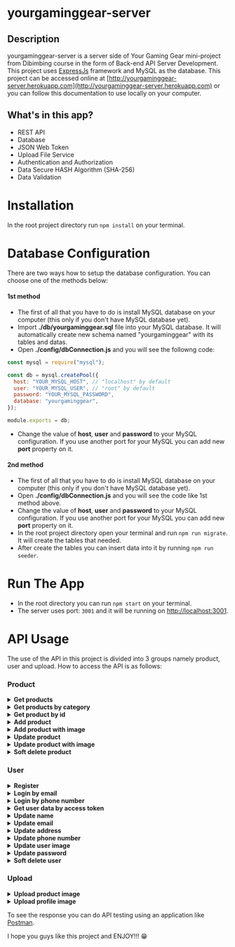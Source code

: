 # yourgaminggear-server

## Description

yourgaminggear-server is a server side of Your Gaming Gear mini-project from Dibimbing course in the form of Back-end API Server Development. This project uses [ExpressJs](https://www.npmjs.com/package/express) framework and MySQL as the database.
This project can be accessed online at [http://yourgaminggear-server.herokuapp.com](http://yourgaminggear-server.herokuapp.com) or you can follow this documentation to use locally on your computer.

## What's in this app?

- REST API
- Database
- JSON Web Token
- Upload File Service
- Authentication and Authorization
- Data Secure HASH Algorithm (SHA-256)
- Data Validation

# Installation

In the root project directory run `npm install` on your terminal.

# Database Configuration

There are two ways how to setup the database configuration. You can choose one of the methods below:

#### 1st method

- The first of all that you have to do is install MySQL database on your computer (this only if you don't have MySQL database yet).
- Import **./db/yourgaminggear.sql** file into your MySQL database. It will automatically create new schema named "yourgaminggear" with its tables and datas.
- Open **./config/dbConnection.js** and you will see the followng code:

```javascript
const mysql = require("mysql");

const db = mysql.createPool({
  host: "YOUR_MYSQL_HOST", // "localhost" by default
  user: "YOUR_MYSQL_USER", // "root" by default
  password: "YOUR_MYSQL_PASSWORD",
  database: "yourgaminggear",
});

module.exports = db;
```

- Change the value of **host**, **user** and **password** to your MySQL configuration. If you use another port for your MySQL you can add new **port** property on it.

#### 2nd method

- The first of all that you have to do is install MySQL database on your computer (this only if you don't have MySQL database yet).
- Open **./config/dbConnection.js** and you will see the code like 1st method above.
- Change the value of **host**, **user** and **password** to your MySQL configuration. If you use another port for your MySQL you can add new **port** property on it.
- In the root project directory open your terminal and run `npm run migrate`. It will create the tables that needed.
- After create the tables you can insert data into it by running `npm run seeder`.

# Run The App

- In the root directory you can run `npm start` on your terminal.
- The server uses port: `3001` and it will be running on [http://localhost:3001](http://localhost:3001).

# API Usage

The use of the API in this project is divided into 3 groups namely product, user and upload. How to access the API is as follows:

### Product

<details>
<summary><b>Get products</b></summary>

<p>

`GET` `/product`

_Parameters:_ query

- `page` integer \*required (page number)
- `size` integer \*required (data length per page)

_Response:_ JSON

- `status: 200` get products success

```json
{
  "data": [
    {
      "id": "integer",
      "name": "string",
      "category": "string",
      "quantity": "integer",
      "price": "integer",
      "image_url": "string"
    }
  ],
  "totalPages": "integer"
}
```

- `status: 404` product not found

```json
{
  "message": "Product not found."
}
```

</p>
</details>

<details>
<summary><b>Get products by category</b></summary>

<p>

`GET` `/product/{category}`

_Parameters:_ path, query

- `category` string \*required (path) (see `category` table on database as reference)
- `page` integer \*required (query) (page number)
- `size` integer \*required (query) (data length per page)

_Response:_ JSON

- `status: 200` get products success

```json
{
  "data": [
    {
      "id": "integer",
      "name": "string",
      "category": "string",
      "quantity": "integer",
      "price": "integer",
      "image_url": "string"
    }
  ],
  "totalPages": "integer"
}
```

- `status: 404` product not found

```json
{
  "message": "Product not found."
}
```

</p>
</details>

<details>
<summary><b>Get product by id</b></summary>

<p>

`GET` `/product-id/{id}`

_Parameters:_ path

- `id` integer \*required (product id)

_Response:_ JSON

- `status: 200` get product success

```json
{
  "id": "integer",
  "name": "string",
  "category": "string",
  "quantity": "integer",
  "price": "integer",
  "image_url": "string"
}
```

- `status: 404` product not found

```json
{
  "message": "Product not found."
}
```

</p>
</details>

<details>
<summary><b>Add product</b></summary>

<p>

`POST` `/product/default`

_Authorization:_ Bearer Token

- `token` access token \*required

_Parameters:_ body

- `category` string \*required 
- `name` string, max:50 \*required
- `quantity` integer \*required
- `price` integer \*required

_Response:_ JSON

- `status: 200` add product success

```json
{
  "message": "Product added successfully."
}
```

- `status: 404` category not found

```json
{
  "message": "Category not found."
}
```

- `status: 401` unauthorized

```json
{
  "message": "Unauthorized."
}
```

- `status: 400` wrong authorization format

```json
{
  "auth": false,
  "message": "Wrong authorization format."
}
```

- `status: 401` token expired

```json
{
  "auth": false,
  "message": "Token expired."
}
```

- `status: 401` authorization failed

```json
{
  "auth": false,
  "message": "Invalid Token."
}
```

</p>
</details>

<details>
<summary><b>Add product with image</b></summary>

<p>

`POST` `/product`

_Authorization:_ Bearer Token

- `token` access token \*required

_Parameters:_ body

- `category` string \*required 
- `name` string, max:50 \*required
- `quantity` integer \*required
- `price` integer \*required
- `image_name` string \*required

_Response:_ JSON

- `status: 200` add product success

```json
{
  "message": "Product added successfully."
}
```

- `status: 404` category not found

```json
{
  "message": "Category not found."
}
```

- `status: 401` unauthorized

```json
{
  "message": "Unauthorized."
}
```

- `status: 400` wrong authorization format

```json
{
  "auth": false,
  "message": "Wrong authorization format."
}
```

- `status: 401` token expired

```json
{
  "auth": false,
  "message": "Token expired."
}
```

- `status: 401` authorization failed

```json
{
  "auth": false,
  "message": "Invalid Token."
}
```

</p>
</details>

<details>
<summary><b>Update product</b></summary>

<p>

`PUT` `/product/default/{id}`

_Authorization:_ Bearer Token

- `token` access token \*required

_Parameters:_ path, body

- `id` integer \*required (path)
- `category` string \*required (body)
- `name` string, max:50 \*required (body)
- `quantity` integer \*required (body)
- `price` integer \*required (body)

_Response:_ JSON

- `status: 200` update product success

```json
{
  "message": "Product updated successfully."
}
```

- `status: 404` product not found

```json
{
  "message": "Product not found."
}
```

- `status: 404` category not found

```json
{
  "message": "Category not found."
}
```

- `status: 401` unauthorized

```json
{
  "message": "Unauthorized."
}
```

- `status: 400` wrong authorization format

```json
{
  "auth": false,
  "message": "Wrong authorization format."
}
```

- `status: 401` token expired

```json
{
  "auth": false,
  "message": "Token expired."
}
```

- `status: 401` authorization failed

```json
{
  "auth": false,
  "message": "Invalid Token."
}
```

</p>
</details>

<details>
<summary><b>Update product with image</b></summary>

<p>

`PUT` `/product/{id}`

_Authorization:_ Bearer Token

- `token` access token \*required

_Parameters:_ path, body

- `id` integer \*required (path)
- `category` string \*required (body)
- `name` string, max:50 \*required (body)
- `quantity` integer \*required (body)
- `price` integer \*required (body)
- `image_name` string \*required (body)

_Response:_ JSON

- `status: 200` update product success

```json
{
  "message": "Product updated successfully."
}
```

- `status: 404` product not found

```json
{
  "message": "Product not found."
}
```

- `status: 404` category not found

```json
{
  "message": "Category not found."
}
```

- `status: 401` unauthorized

```json
{
  "message": "Unauthorized."
}
```

- `status: 400` wrong authorization format

```json
{
  "auth": false,
  "message": "Wrong authorization format."
}
```

- `status: 401` token expired

```json
{
  "auth": false,
  "message": "Token expired."
}
```

- `status: 401` authorization failed

```json
{
  "auth": false,
  "message": "Invalid Token."
}
```

</p>
</details>

<details>
<summary><b>Soft delete product</b></summary>

<p>

`PUT` `/product/delete/{id}`

_Authorization:_ Bearer Token

- `token` access token \*required

_Parameters:_ path

- `id` integer \*required

_Response:_ JSON

- `status: 200` delete product success

```json
{
  "message": "Product deleted successfully."
}
```

- `status: 401` unauthorized

```json
{
  "message": "Unauthorized."
}
```

- `status: 400` wrong authorization format

```json
{
  "auth": false,
  "message": "Wrong authorization format."
}
```

- `status: 401` token expired

```json
{
  "auth": false,
  "message": "Token expired."
}
```

- `status: 401` authorization failed

```json
{
  "auth": false,
  "message": "Invalid Token."
}
```

</p>
</details>

### User

<details>
<summary><b>Register</b></summary>

<p>

`POST` `/signup`

_Parameters:_ body

- `name` string, max:50 \*required
- `email` string, valid email format \*required
- `address` string, max:255 \*required
- `phone_number` string, valid phone number format (Indonesia) \*required
- `password` string, min:8 \*required
- `password_confirmation` string, min:8, match ref `password` \*required

_Response:_ JSON

- `status: 200` register success

```json
{
  "message": "Registration success."
}
```

- `status: 400` validation error

```json
{
  "message": "string"
}
```

- `status: 400` email already exist

```json
{
  "message": "Email already exist! Use another email."
}
```

- `status: 400` phone number already exist

```json
{
  "message": "Phone number already exist! Use another phone number."
}
```

</p>
</details>

<details>
<summary><b>Login by email</b></summary>

<p>

`POST` `/signin/email`

_Parameters:_ body

- `email` string, valid email format \*required
- `password` string, min:8 \*required

_Response:_ JSON

- `status: 200` login success

```json
{
  "message": "Sign in success."
}
```

- `status: 403` wrong email or password

```json
{
  "message": "Wrong email or password."
}
```

- `status: 403` account deleted

```json
{
  "message": "Your account has been deleted."
}
```

- `status: 400` validation error

```json
{
  "message": "string"
}
```

</p>
</details>

<details>
<summary><b>Login by phone number</b></summary>

<p>

`POST` `/signin/phone`

_Parameters:_ body

- `phone_number` string, valid phone number format (Indonesia) \*required
- `password` string, min:8 \*required

_Response:_ JSON

- `status: 200` login success

```json
{
  "message": "Sign in success."
}
```

- `status: 403` wrong phone number or password

```json
{
  "message": "Wrong phone number or password."
}
```

- `status: 403` account deleted

```json
{
  "message": "Your account has been deleted."
}
```

- `status: 400` validation error

```json
{
  "message": "string"
}
```

</p>
</details>

<details>
<summary><b>Get user data by access token</b></summary>

<p>

`GET` `/data-authenticate`

_Authorization:_ Bearer Token

- `token` access token \*required

_Response:_ JSON

- `status: 200` get data success

```json
{
  "id": "integer",
  "name": "string",
  "email": "string",
  "address": "string",
  "phone_number": "string",
  "image_url": "string",
  "joined_date": "string",
  "iat": "integer",
  "exp": "integer"
}
```

- `status: 401` unauthorized

```json
{
  "message": "Unauthorized."
}
```

- `status: 400` wrong authorization format

```json
{
  "auth": false,
  "message": "Wrong authorization format."
}
```

- `status: 401` token expired

```json
{
  "auth": false,
  "message": "Token expired."
}
```

- `status: 401` authorization failed

```json
{
  "auth": false,
  "message": "Invalid Token."
}
```

</p>
</details>

<details>
<summary><b>Update name</b></summary>

<p>

`PUT` `/user/name`

_Authorization:_ Bearer Token

- `token` access token \*required

_Parameters:_ body

- `name` string, max:50 \*required

_Response:_ JSON

- `status: 200` update name success

```json
{
  "message": "Update name success."
}
```

- `status: 400` validation error

```json
{
  "message": "string"
}
```

- `status: 401` unauthorized

```json
{
  "message": "Unauthorized."
}
```

- `status: 400` wrong authorization format

```json
{
  "auth": false,
  "message": "Wrong authorization format."
}
```

- `status: 401` token expired

```json
{
  "auth": false,
  "message": "Token expired."
}
```

- `status: 401` authorization failed

```json
{
  "auth": false,
  "message": "Invalid Token."
}
```

</p>
</details>

<details>
<summary><b>Update email</b></summary>

<p>

`PUT` `/user/email`

_Authorization:_ Bearer Token

- `token` access token \*required

_Parameters:_ body

- `email` string, valid email format \*required

_Response:_ JSON

- `status: 200` update email success

```json
{
  "message": "Update email success."
}
```

- `status: 400` email already exist

```json
{
  "message": "Email already exist! Use another email."
}
```

- `status: 400` validation error

```json
{
  "message": "string"
}
```

- `status: 401` unauthorized

```json
{
  "message": "Unauthorized."
}
```

- `status: 400` wrong authorization format

```json
{
  "auth": false,
  "message": "Wrong authorization format."
}
```

- `status: 401` token expired

```json
{
  "auth": false,
  "message": "Token expired."
}
```

- `status: 401` authorization failed

```json
{
  "auth": false,
  "message": "Invalid Token."
}
```

</p>
</details>

<details>
<summary><b>Update address</b></summary>

<p>

`PUT` `/user/address`

_Authorization:_ Bearer Token

- `token` access token \*required

_Parameters:_ body

- `address` string, max:255 \*required

_Response:_ JSON

- `status: 200` update address success

```json
{
  "message": "Update address success."
}
```

- `status: 400` validation error

```json
{
  "message": "string"
}
```

- `status: 401` unauthorized

```json
{
  "message": "Unauthorized."
}
```

- `status: 400` wrong authorization format

```json
{
  "auth": false,
  "message": "Wrong authorization format."
}
```

- `status: 401` token expired

```json
{
  "auth": false,
  "message": "Token expired."
}
```

- `status: 401` authorization failed

```json
{
  "auth": false,
  "message": "Invalid Token."
}
```

</p>
</details>

<details>
<summary><b>Update phone number</b></summary>

<p>

`PUT` `/user/phone`

_Authorization:_ Bearer Token

- `token` access token \*required

_Parameters:_ body

- `phone_number` string, valid phone number format (Indonesia) \*required

_Response:_ JSON

- `status: 200` update phone number success

```json
{
  "message": "Update phone number success."
}
```

- `status: 400` phone number already exist

```json
{
  "message": "Phone number already exist! Use another phone number."
}
```

- `status: 400` validation error

```json
{
  "message": "string"
}
```

- `status: 401` unauthorized

```json
{
  "message": "Unauthorized."
}
```

- `status: 400` wrong authorization format

```json
{
  "auth": false,
  "message": "Wrong authorization format."
}
```

- `status: 401` token expired

```json
{
  "auth": false,
  "message": "Token expired."
}
```

- `status: 401` authorization failed

```json
{
  "auth": false,
  "message": "Invalid Token."
}
```

</p>
</details>

<details>
<summary><b>Update user image</b></summary>

<p>

`PUT` `/user/image`

_Authorization:_ Bearer Token

- `token` access token \*required

_Parameters:_ body

- `image_name` string \*required

_Response:_ JSON

- `status: 200` update image success

```json
{
  "message": "Update image success."
}
```

- `status: 401` unauthorized

```json
{
  "message": "Unauthorized."
}
```

- `status: 400` wrong authorization format

```json
{
  "auth": false,
  "message": "Wrong authorization format."
}
```

- `status: 401` token expired

```json
{
  "auth": false,
  "message": "Token expired."
}
```

- `status: 401` authorization failed

```json
{
  "auth": false,
  "message": "Invalid Token."
}
```

</p>
</details>

<details>
<summary><b>Update password</b></summary>

<p>

`PUT` `/user/password`

_Authorization:_ Bearer Token

- `token` access token \*required

_Parameters:_ body

- `old_password` string, min:8 \*required
- `password` string, min:8 \*required
- `password_confirmation` string, min:8, match ref `password` \*required

_Response:_ JSON

- `status: 200` update password success

```json
{
  "message": "Update password success."
}
```

- `status: 403` wrong old password

```json
{
  "message": "Wrong old password."
}
```

- `status: 400` validation error

```json
{
  "message": "string"
}
```

- `status: 401` unauthorized

```json
{
  "message": "Unauthorized."
}
```

- `status: 400` wrong authorization format

```json
{
  "auth": false,
  "message": "Wrong authorization format."
}
```

- `status: 401` token expired

```json
{
  "auth": false,
  "message": "Token expired."
}
```

- `status: 401` authorization failed

```json
{
  "auth": false,
  "message": "Invalid Token."
}
```

</p>
</details>

<details>
<summary><b>Soft delete user</b></summary>

<p>

`PUT` `/user/delete`

_Authorization:_ Bearer Token

- `token` access token \*required

_Parameters:_ body

- `password` string, min:8 \*required

_Response:_ JSON

- `status: 200` soft delete user success

```json
{
  "message": "Soft delete success."
}
```

- `status: 403` wrong password

```json
{
  "message": "Wrong password."
}
```

- `status: 400` validation error

```json
{
  "message": "string"
}
```

- `status: 401` unauthorized

```json
{
  "message": "Unauthorized."
}
```

- `status: 400` wrong authorization format

```json
{
  "auth": false,
  "message": "Wrong authorization format."
}
```

- `status: 401` token expired

```json
{
  "auth": false,
  "message": "Token expired."
}
```

- `status: 401` authorization failed

```json
{
  "auth": false,
  "message": "Invalid Token."
}
```

</p>
</details>

### Upload

<details>
<summary><b>Upload product image</b></summary>

<p>

`POST` `/upload/product`

_Parameters:_ query, body (form-data type: file)

- `image_name` string \*required (query)
- `image` file, .jpg, .jpeg, .png \*required (body)

_Response:_ JSON

- `status: 200` upload success

```json
{
  "message": "Product image uploaded successfully."
}
```

</p>
</details>

<details>
<summary><b>Upload profile image</b></summary>

<p>

`POST` `/upload/profile`

_Parameters:_ query, body (form-data type: file)

- `image_name` string \*required (query)
- `image` file, .jpg, .jpeg, .png \*required (body)

_Response:_ JSON

- `status: 200` upload success

```json
{
  "message": "Profile image uploaded successfully."
}
```

</p>
</details>

To see the response you can do API testing using an application like [Postman](https://www.postman.com/).

I hope you guys like this project and ENJOY!!! :grin:
